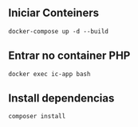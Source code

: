 ## Iniciar Conteiners
`docker-compose up -d --build`

## Entrar no container PHP
`docker exec ic-app bash`

## Install dependencias
`composer install`
